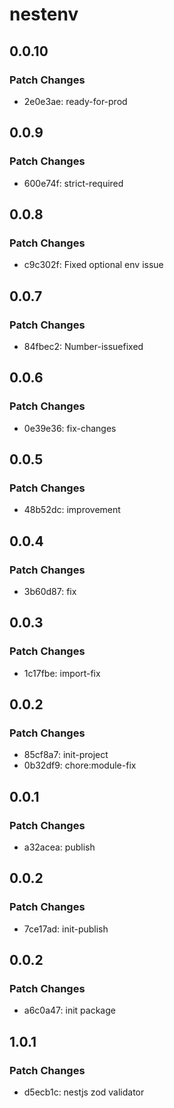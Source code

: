 # nestenv

## 0.0.10

### Patch Changes

- 2e0e3ae: ready-for-prod

## 0.0.9

### Patch Changes

- 600e74f: strict-required

## 0.0.8

### Patch Changes

- c9c302f: Fixed optional env issue

## 0.0.7

### Patch Changes

- 84fbec2: Number-issuefixed

## 0.0.6

### Patch Changes

- 0e39e36: fix-changes

## 0.0.5

### Patch Changes

- 48b52dc: improvement

## 0.0.4

### Patch Changes

- 3b60d87: fix

## 0.0.3

### Patch Changes

- 1c17fbe: import-fix

## 0.0.2

### Patch Changes

- 85cf8a7: init-project
- 0b32df9: chore:module-fix

## 0.0.1

### Patch Changes

- a32acea: publish

## 0.0.2

### Patch Changes

- 7ce17ad: init-publish

## 0.0.2

### Patch Changes

- a6c0a47: init package

## 1.0.1

### Patch Changes

- d5ecb1c: nestjs zod validator
